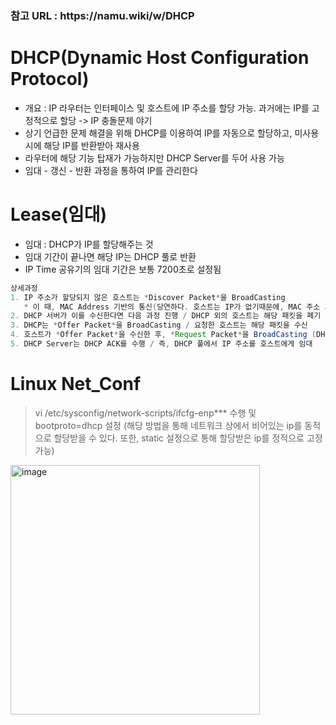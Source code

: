 <h3>참고 URL : https://namu.wiki/w/DHCP</h3>

DHCP(Dynamic Host Configuration Protocol)
=========================================
* 개요 : IP 라우터는 인터페이스 및 호스트에 IP 주소를 할당 가능. 과거에는 IP를 고정적으로 할당 -> IP 충돌문제 야기
* 상기 언급한 문제 해결을 위해 DHCP를 이용하여 IP를 자동으로 할당하고, 미사용시에 해당 IP를 반환받아 재사용
* 라우터에 해당 기능 탑재가 가능하지만 DHCP Server를 두어 사용 가능
* 임대 - 갱신 - 반환 과정을 통하여 IP를 관리한다

Lease(임대)
===========
* 임대 : DHCP가 IP를 할당해주는 것
* 임대 기간이 끝나면 해당 IP는 DHCP 풀로 반환
* IP Time 공유기의 임대 기간은 보통 7200초로 설정됨
```java
상세과정
1. IP 주소가 할당되지 않은 호스트는 *Discover Packet*을 BroadCasting
   * 이 때, MAC Address 기반의 통신(당연하다. 호스트는 IP가 없기때문에, MAC 주소 기반으로 요청)
2. DHCP 서버가 이를 수신한다면 다음 과정 진행 / DHCP 외의 호스트는 해당 패킷을 폐기
3. DHCP는 *Offer Packet*을 BroadCasting / 요청한 호스트는 해당 패킷을 수신
4. 호스트가 *Offer Packet*을 수신한 후, *Request Packet*을 BroadCasting (DHCP Server가 여러개일 수 있기 때문)
5. DHCP Server는 DHCP ACK를 수행 / 즉, DHCP 풀에서 IP 주소를 호스트에게 임대
```

Linux Net_Conf
==============
> vi /etc/sysconfig/network-scripts/ifcfg-enp*** 수행 및 bootproto=dhcp 설정
> (해당 방법을 통해 네트워크 상에서 비어있는 ip를 동적으로 할당받을 수 있다. 또한, static 설정으로 통해 할당받은 ip를 정적으로 고정 가능)
  <img width="399" alt="image" src="https://user-images.githubusercontent.com/70207093/178936669-704f9f21-166e-485d-b4eb-04d2b44c2408.png">
